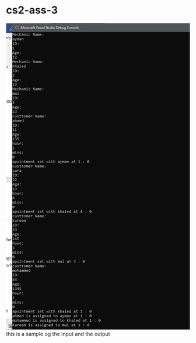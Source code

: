 # cs2-ass-3
![alt text](https://github.com/xYabbas/cs2-ass-3/blob/main/cs2%20ass%203/WhatsApp%20Image%202023-03-25%20at%2010.56.17%20PM.jpeg)
this is a sample og the input and the output
